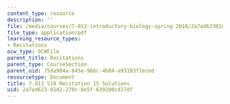 ```yaml
---
content_type: resource
description: ''
file: /media/courses/7-013-introductory-biology-spring-2018/2a7ad62301d2279c8e5f639200cd17df_MIT7_013s18R15S.pdf
file_type: application/pdf
learning_resource_types:
- Recitations
ocw_type: OCWFile
parent_title: Recitations
parent_type: CourseSection
parent_uid: 75da904a-845e-966c-4b84-a93193f1eced
resourcetype: Document
title: 7.013 S18 Recitation 15 Solutions
uid: 2a7ad623-01d2-279c-8e5f-639200cd17df
---
```

